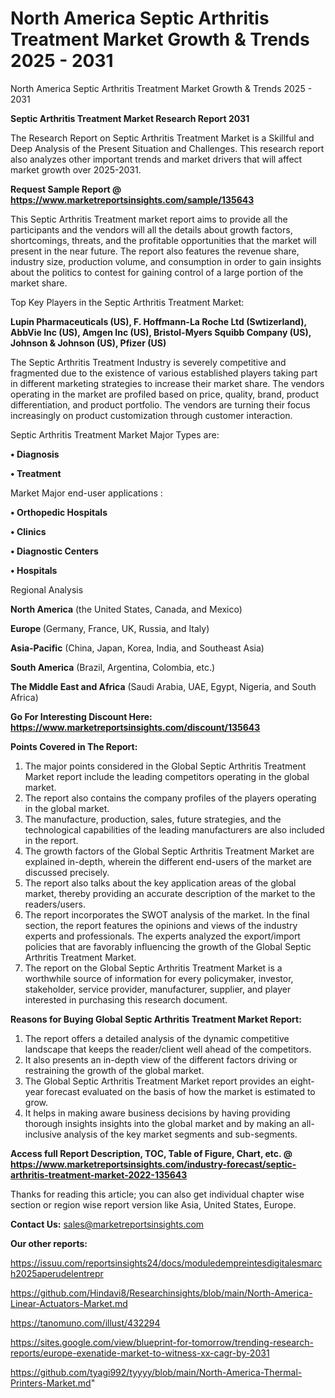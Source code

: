 # North America Septic Arthritis Treatment Market Growth & Trends 2025 - 2031
 North America Septic Arthritis Treatment Market Growth & Trends 2025 - 2031

<strong>Septic Arthritis Treatment Market Research Report 2031</strong>

The Research Report on Septic Arthritis Treatment Market is a Skillful and Deep Analysis of the Present Situation and Challenges. This research report also analyzes other important trends and market drivers that will affect market growth over 2025-2031.

<strong>Request Sample Report @ <a href=https://www.marketreportsinsights.com/sample/135643>https://www.marketreportsinsights.com/sample/135643</a></strong>

This Septic Arthritis Treatment market report aims to provide all the participants and the vendors will all the details about growth factors, shortcomings, threats, and the profitable opportunities that the market will present in the near future. The report also features the revenue share, industry size, production volume, and consumption in order to gain insights about the politics to contest for gaining control of a large portion of the market share.

Top Key Players in the Septic Arthritis Treatment Market:

<strong>Lupin Pharmaceuticals (US), F. Hoffmann-La Roche Ltd (Swtizerland), AbbVie Inc (US), Amgen Inc (US), Bristol-Myers Squibb Company (US), Johnson & Johnson (US), Pfizer (US)</strong>

The Septic Arthritis Treatment Industry is severely competitive and fragmented due to the existence of various established players taking part in different marketing strategies to increase their market share. The vendors operating in the market are profiled based on price, quality, brand, product differentiation, and product portfolio. The vendors are turning their focus increasingly on product customization through customer interaction.

Septic Arthritis Treatment Market Major Types are:

<strong>• Diagnosis

• Treatment</strong>

Market Major end-user applications :

<strong>• Orthopedic Hospitals

• Clinics

• Diagnostic Centers

• Hospitals</strong>

Regional Analysis

</u><strong><b>North America</b></strong> (the United States, Canada, and Mexico)

<strong><b>Europe </b></strong>(Germany, France, UK, Russia, and Italy)

<strong><b>Asia-Pacific</b></strong> (China, Japan, Korea, India, and Southeast Asia)

<strong><b>South America</b></strong> (Brazil, Argentina, Colombia, etc.)

<strong><b>The Middle East and Africa</b></strong> (Saudi Arabia, UAE, Egypt, Nigeria, and South Africa)

<strong>Go For Interesting Discount Here: <a href=https://www.marketreportsinsights.com/discount/135643>https://www.marketreportsinsights.com/discount/135643</a></strong>

<strong>Points Covered in The Report:</strong>
<ol>
  <li>The major points considered in the Global Septic Arthritis Treatment Market report include the leading competitors operating in the global market.</li>
  <li>The report also contains the company profiles of the players operating in the global market.</li>
  <li>The manufacture, production, sales, future strategies, and the technological capabilities of the leading manufacturers are also included in the report.</li>
  <li>The growth factors of the Global Septic Arthritis Treatment Market are explained in-depth, wherein the different end-users of the market are discussed precisely.</li>
  <li>The report also talks about the key application areas of the global market, thereby providing an accurate description of the market to the readers/users.</li>
  <li>The report incorporates the SWOT analysis of the market. In the final section, the report features the opinions and views of the industry experts and professionals. The experts analyzed the export/import policies that are favorably influencing the growth of the Global Septic Arthritis Treatment Market.</li>
  <li>The report on the Global Septic Arthritis Treatment Market is a worthwhile source of information for every policymaker, investor, stakeholder, service provider, manufacturer, supplier, and player interested in purchasing this research document.</li>
</ol>
<strong>Reasons for Buying Global Septic Arthritis Treatment Market Report:</strong>

<ol>
  <li>The report offers a detailed analysis of the dynamic competitive landscape that keeps the reader/client well ahead of the competitors.</li>
  <li>It also presents an in-depth view of the different factors driving or restraining the growth of the global market.</li>
  <li>The Global Septic Arthritis Treatment Market report provides an eight-year forecast evaluated on the basis of how the market is estimated to grow.</li>
  <li>It helps in making aware business decisions by having providing thorough insights insights into the global market and by making an all-inclusive analysis of the key market segments and sub-segments.</li>
</ol>
<strong>Access full Report Description, TOC, Table of Figure, Chart, etc. @ <a href=https://www.marketreportsinsights.com/industry-forecast/septic-arthritis-treatment-market-2022-135643>https://www.marketreportsinsights.com/industry-forecast/septic-arthritis-treatment-market-2022-135643</a></strong>


Thanks for reading this article; you can also get individual chapter wise section or region wise report version like Asia, United States, Europe.

<strong>Contact Us:</strong>
sales@marketreportsinsights.com

<strong>Our other reports:</strong>

<a href=https://issuu.com/reportsinsights24/docs/moduledempreintesdigitalesmarch2025aperudelentrepr>https://issuu.com/reportsinsights24/docs/moduledempreintesdigitalesmarch2025aperudelentrepr</a>

<a href=https://github.com/Hindavi8/Researchinsights/blob/main/North-America-Linear-Actuators-Market.md>https://github.com/Hindavi8/Researchinsights/blob/main/North-America-Linear-Actuators-Market.md</a>

<a href=https://tanomuno.com/illust/432294>https://tanomuno.com/illust/432294</a>

<a href=https://sites.google.com/view/blueprint-for-tomorrow/trending-research-reports/europe-exenatide-market-to-witness-xx-cagr-by-2031>https://sites.google.com/view/blueprint-for-tomorrow/trending-research-reports/europe-exenatide-market-to-witness-xx-cagr-by-2031</a>

<a href=https://github.com/tyagi992/tyyyy/blob/main/North-America-Thermal-Printers-Market.md>https://github.com/tyagi992/tyyyy/blob/main/North-America-Thermal-Printers-Market.md</a>"
